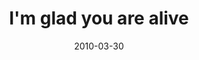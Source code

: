 ---
layout: base.njk
title : 'I&#39;m glad you are alive' 
view_title : 'I&#39;m glad you are alive' 
year : '2010' 
date : '2010-03-30' 
img_file : '/drawing/imgladyouarealive.png' 
html_file : 'imgladyouarealive' 
next_html : 'pleasedontgo.html' 
year_order : '40' 
permalink : "title/{{html_file}}.html"
---